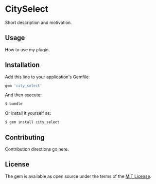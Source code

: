 # CitySelect
Short description and motivation.

## Usage
How to use my plugin.

## Installation
Add this line to your application's Gemfile:

```ruby
gem 'city_select'
```

And then execute:
```bash
$ bundle
```

Or install it yourself as:
```bash
$ gem install city_select
```

## Contributing
Contribution directions go here.

## License
The gem is available as open source under the terms of the [MIT License](http://opensource.org/licenses/MIT).
